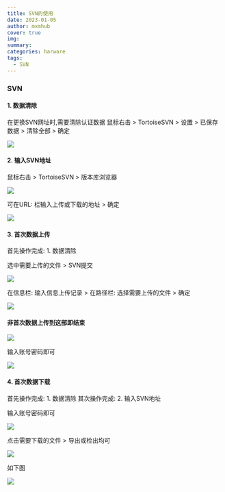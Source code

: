 ```yaml
---
title: SVN的使用
date: 2023-01-05
author: mxmhub
cover: true
img: 
summary: 
categories: harware
tags:
  - SVN
---
```



### SVN

#### 1. 数据清除

在更换SVN网址时,需要清除认证数据
鼠标右击 > TortoiseSVN > 设置 > 已保存数据 > 清除全部 > 确定

![](/image/SVN/3.png)

#### 2. 输入SVN地址

鼠标右击 > TortoiseSVN > 版本库浏览器

![](/image/SVN/1.png)

可在URL: 栏输入上传或下载的地址 > 确定

![](/image/SVN/2.png)

#### 3. 首次数据上传

首先操作完成: 1. 数据清除

选中需要上传的文件 > SVN提交

![](/image/SVN/4.png)

在信息栏: 输入信息上传记录 > 在路径栏: 选择需要上传的文件 > 确定

![](/image/SVN/5.png)

#### 非首次数据上传到这部即结束

![](/image/SVN/6.png)

输入账号密码即可

![](/image/SVN/7.png)


#### 4. 首次数据下载

首先操作完成: 1. 数据清除
其次操作完成: 2. 输入SVN地址

输入账号密码即可

![](/image/SVN/7.png)

点击需要下载的文件 > 导出或检出均可

![](/image/SVN/8.png)

如下图

![](/image/SVN/9.png)
